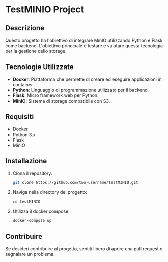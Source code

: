 # TestMINIO Project

## Descrizione

Questo progetto ha l'obiettivo di integrare MinIO utilizzando Python e Flask come backend. L'obiettivo principale è testare e valutare questa tecnologia per la gestione dello storage.

## Tecnologie Utilizzate

- **Docker**: Piattaforma che permette di creare ed eseguire applicazioni in container
- **Python**: Linguaggio di programmazione utilizzato per il backend.
- **Flask**: Micro framework web per Python.
- **MinIO**: Sistema di storage compatibile con S3.

## Requisiti

- Docker
- Python 3.x
- Flask
- MinIO

## Installazione

1. Clona il repository:
    ```bash
    git clone https://github.com/tuo-username/testMINIO.git
    ```
2. Naviga nella directory del progetto:
    ```bash
    cd testMINIO
    ```
3. Utilizza il docker compose:
    ```bash
    docker-compose up
    ```

## Contribuire

Se desideri contribuire al progetto, sentiti libero di aprire una pull request o segnalare un problema.
